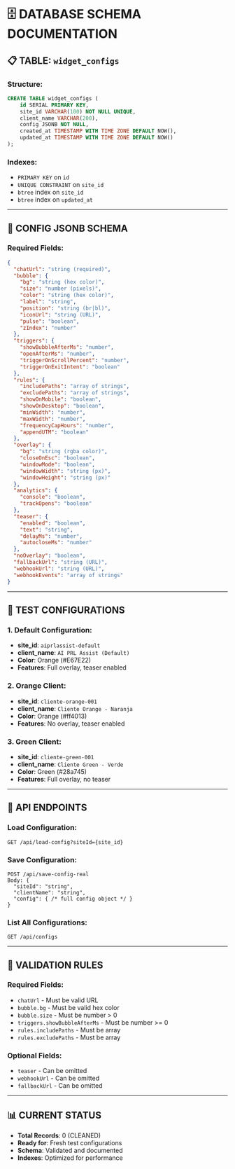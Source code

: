 # 🗄️ DATABASE SCHEMA DOCUMENTATION

## 📋 TABLE: `widget_configs`

### Structure:
```sql
CREATE TABLE widget_configs (
    id SERIAL PRIMARY KEY,
    site_id VARCHAR(100) NOT NULL UNIQUE,
    client_name VARCHAR(200),
    config JSONB NOT NULL,
    created_at TIMESTAMP WITH TIME ZONE DEFAULT NOW(),
    updated_at TIMESTAMP WITH TIME ZONE DEFAULT NOW()
);
```

### Indexes:
- `PRIMARY KEY` on `id`
- `UNIQUE CONSTRAINT` on `site_id`
- `btree` index on `site_id`
- `btree` index on `updated_at`

---

## 🎯 CONFIG JSONB SCHEMA

### Required Fields:
```json
{
  "chatUrl": "string (required)",
  "bubble": {
    "bg": "string (hex color)",
    "size": "number (pixels)",
    "color": "string (hex color)",
    "label": "string",
    "position": "string (br|bl)",
    "iconUrl": "string (URL)",
    "pulse": "boolean",
    "zIndex": "number"
  },
  "triggers": {
    "showBubbleAfterMs": "number",
    "openAfterMs": "number",
    "triggerOnScrollPercent": "number",
    "triggerOnExitIntent": "boolean"
  },
  "rules": {
    "includePaths": "array of strings",
    "excludePaths": "array of strings",
    "showOnMobile": "boolean",
    "showOnDesktop": "boolean",
    "minWidth": "number",
    "maxWidth": "number",
    "frequencyCapHours": "number",
    "appendUTM": "boolean"
  },
  "overlay": {
    "bg": "string (rgba color)",
    "closeOnEsc": "boolean",
    "windowMode": "boolean",
    "windowWidth": "string (px)",
    "windowHeight": "string (px)"
  },
  "analytics": {
    "console": "boolean",
    "trackOpens": "boolean"
  },
  "teaser": {
    "enabled": "boolean",
    "text": "string",
    "delayMs": "number",
    "autocloseMs": "number"
  },
  "noOverlay": "boolean",
  "fallbackUrl": "string (URL)",
  "webhookUrl": "string (URL)",
  "webhookEvents": "array of strings"
}
```

---

## 🧪 TEST CONFIGURATIONS

### 1. Default Configuration:
- **site_id**: `aiprlassist-default`
- **client_name**: `AI PRL Assist (Default)`
- **Color**: Orange (#E67E22)
- **Features**: Full overlay, teaser enabled

### 2. Orange Client:
- **site_id**: `cliente-orange-001`
- **client_name**: `Cliente Orange - Naranja`
- **Color**: Orange (#ff4013)
- **Features**: No overlay, teaser enabled

### 3. Green Client:
- **site_id**: `cliente-green-001`
- **client_name**: `Cliente Green - Verde`
- **Color**: Green (#28a745)
- **Features**: Full overlay, no teaser

---

## 🔧 API ENDPOINTS

### Load Configuration:
```
GET /api/load-config?siteId={site_id}
```

### Save Configuration:
```
POST /api/save-config-real
Body: {
  "siteId": "string",
  "clientName": "string",
  "config": { /* full config object */ }
}
```

### List All Configurations:
```
GET /api/configs
```

---

## 🚨 VALIDATION RULES

### Required Fields:
- `chatUrl` - Must be valid URL
- `bubble.bg` - Must be valid hex color
- `bubble.size` - Must be number > 0
- `triggers.showBubbleAfterMs` - Must be number >= 0
- `rules.includePaths` - Must be array
- `rules.excludePaths` - Must be array

### Optional Fields:
- `teaser` - Can be omitted
- `webhookUrl` - Can be omitted
- `fallbackUrl` - Can be omitted

---

## 📊 CURRENT STATUS

- **Total Records**: 0 (CLEANED)
- **Ready for**: Fresh test configurations
- **Schema**: Validated and documented
- **Indexes**: Optimized for performance
